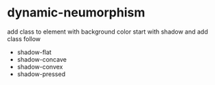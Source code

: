 # dynamic-neumorphism

add class to element with background color start with shadow and add class follow
- shadow-flat
- shadow-concave
- shadow-convex
- shadow-pressed
